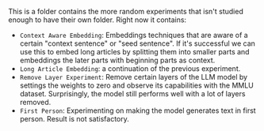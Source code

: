 This is a folder contains the more random experiments that isn't studied enough to have their own folder. Right now it contains:

- `Context Aware Embedding`: Embeddings techniques that are aware of a certain "context sentence" or "seed sentence". If it's successful we can use this to embed long articles by splitting them into smaller parts and embeddings the later parts with beginning parts as context.
- `Long Article Embedding`: a continuation of the previous experiment.
- `Remove Layer Experiment`: Remove certain layers of the LLM model by settings the weights to zero and observe its capabilities with the MMLU dataset. Surprisingly, the model still performs well with a lot of layers removed.
- `First Person`: Experimenting on making the model generates text in first person. Result is not satisfactory.
